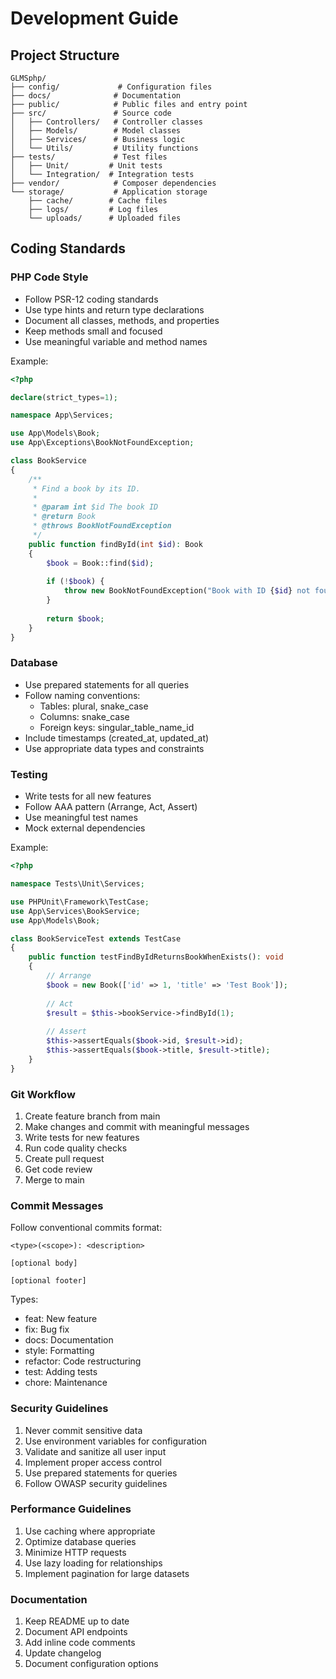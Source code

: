 # Development Guide

## Project Structure
```
GLMSphp/
├── config/             # Configuration files
├── docs/              # Documentation
├── public/            # Public files and entry point
├── src/               # Source code
│   ├── Controllers/   # Controller classes
│   ├── Models/        # Model classes
│   ├── Services/      # Business logic
│   └── Utils/         # Utility functions
├── tests/             # Test files
│   ├── Unit/         # Unit tests
│   └── Integration/  # Integration tests
├── vendor/            # Composer dependencies
└── storage/           # Application storage
    ├── cache/        # Cache files
    ├── logs/         # Log files
    └── uploads/      # Uploaded files
```

## Coding Standards

### PHP Code Style
- Follow PSR-12 coding standards
- Use type hints and return type declarations
- Document all classes, methods, and properties
- Keep methods small and focused
- Use meaningful variable and method names

Example:
```php
<?php

declare(strict_types=1);

namespace App\Services;

use App\Models\Book;
use App\Exceptions\BookNotFoundException;

class BookService
{
    /**
     * Find a book by its ID.
     *
     * @param int $id The book ID
     * @return Book
     * @throws BookNotFoundException
     */
    public function findById(int $id): Book
    {
        $book = Book::find($id);
        
        if (!$book) {
            throw new BookNotFoundException("Book with ID {$id} not found");
        }
        
        return $book;
    }
}
```

### Database
- Use prepared statements for all queries
- Follow naming conventions:
  - Tables: plural, snake_case
  - Columns: snake_case
  - Foreign keys: singular_table_name_id
- Include timestamps (created_at, updated_at)
- Use appropriate data types and constraints

### Testing
- Write tests for all new features
- Follow AAA pattern (Arrange, Act, Assert)
- Use meaningful test names
- Mock external dependencies

Example:
```php
<?php

namespace Tests\Unit\Services;

use PHPUnit\Framework\TestCase;
use App\Services\BookService;
use App\Models\Book;

class BookServiceTest extends TestCase
{
    public function testFindByIdReturnsBookWhenExists(): void
    {
        // Arrange
        $book = new Book(['id' => 1, 'title' => 'Test Book']);
        
        // Act
        $result = $this->bookService->findById(1);
        
        // Assert
        $this->assertEquals($book->id, $result->id);
        $this->assertEquals($book->title, $result->title);
    }
}
```

### Git Workflow
1. Create feature branch from main
2. Make changes and commit with meaningful messages
3. Write tests for new features
4. Run code quality checks
5. Create pull request
6. Get code review
7. Merge to main

### Commit Messages
Follow conventional commits format:
```
<type>(<scope>): <description>

[optional body]

[optional footer]
```

Types:
- feat: New feature
- fix: Bug fix
- docs: Documentation
- style: Formatting
- refactor: Code restructuring
- test: Adding tests
- chore: Maintenance

### Security Guidelines
1. Never commit sensitive data
2. Use environment variables for configuration
3. Validate and sanitize all user input
4. Implement proper access control
5. Use prepared statements for queries
6. Follow OWASP security guidelines

### Performance Guidelines
1. Use caching where appropriate
2. Optimize database queries
3. Minimize HTTP requests
4. Use lazy loading for relationships
5. Implement pagination for large datasets

### Documentation
1. Keep README up to date
2. Document API endpoints
3. Add inline code comments
4. Update changelog
5. Document configuration options 